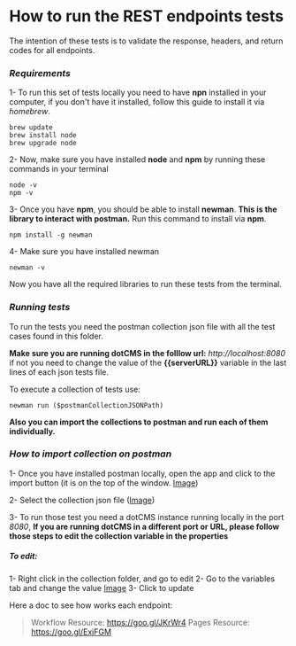 

# How to run the REST endpoints tests 

The intention of these tests is to validate the response, headers, and return codes for all endpoints. 

### *__Requirements__*
1- To run this set of tests locally you need to have **npn** installed in your computer, if you don't have it installed, follow this guide to install it via _homebrew_. 
```
brew update
brew install node
brew upgrade node
```

2- Now, make sure you have installed **node** and **npm** by running these commands in your terminal 
```
node -v
npm -v
```

3- Once you have **npm**, you should be able to install **newman**. **This is the library to interact with postman.** Run this command to install via **npm**.
```
npm install -g newman
```

4- Make sure you have installed newman
```
newman -v 
```

Now you have all the required libraries to run these tests from the terminal. 

### *__Running tests__*

To run the tests you need the postman collection json file with all the test cases found in this folder. 

**Make sure you are running dotCMS in the folllow url:** *http://localhost:8080* if not you need to change the value of the **{{serverURL}}** variable in the last lines of each json tests file.  

To execute a collection of tests use: 
``` 
newman run ($postmanCollectionJSONPath)
```

**Also you can import the collections to postman and run each of them individually.** 

### *__How to import collection on postman__*
1- Once you have installed postman locally, open the app and click to the import button (it is on the top of the window. [Image](https://screencast.com/t/KO9OM9YaeQ))

2- Select the collection json file ([Image](https://screencast.com/t/pCO3B1Fkk))

3- To run those test you need a dotCMS instance running locally in the port *8080*, **If you are running dotCMS in a different port or URL, please follow those steps to edit the collection variable in the properties**
 
##### *__To edit:__*
1- Right click in the collection folder, and go to edit
2- Go to the variables tab and change the value [Image](https://screencast.com/t/zZPEKAuI8ra)
3- Click to update

Here a doc to see how works each endpoint: 
>Workflow Resource: https://goo.gl/JKrWr4
>Pages Resource: https://goo.gl/ExjFGM
